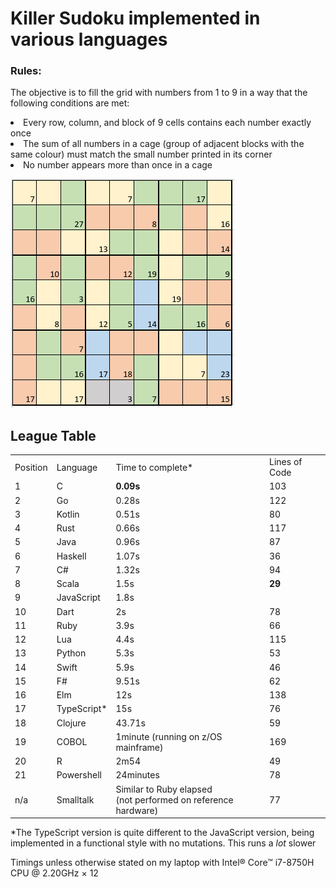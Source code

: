 <h1> Killer Sudoku implemented in various languages</h1>
<h3> Rules:</h3>
<p>The objective is to fill the grid with numbers from 1 to 9 in a way that the following conditions are met:
<li>Every row, column, and block of 9 cells contains each number exactly once</li>
<li>The sum of all numbers in a cage (group of adjacent blocks with the same colour) must match the small number printed in its corner</li>
<li>No number appears more than once in a cage</li></p>
<img src="https://github.com/brindleoak/KillerSudoku/blob/master/resources/killer2.png">
<h2>League Table</h2>
<table>
<tr><td>Position</td><td>Language</td><td>Time to complete*</td><td>Lines of Code</td>
  <tr><td>1</td><td>C</td><td><b>0.09s</b></td><td>103</td>
<tr><td>2</td><td>Go</td><td>0.28s</td><td>122</td>
<tr><td>3</td><td>Kotlin</td><td>0.51s</td><td>80</td>
<tr><td>4</td><td>Rust</td><td>0.66s</td><td>117</td>
<tr><td>5</td><td>Java</td><td>0.96s</td><td>87</td>
<tr><td>6</td><td>Haskell</td><td>1.07s</td><td>36</td>
<tr><td>7</td><td>C#</td><td>1.32s</td><td>94</td>
<tr><td>8</td><td>Scala</td><td>1.5s</td><td><b>29</b></td>
<tr><td>9</td><td>JavaScript</td><td>1.8s</td><td></td>
<tr><td>10</td><td>Dart</td><td>2s</td><td>78</td>
<tr><td>11</td><td>Ruby</td><td>3.9s</td><td>66</td>
<tr><td>12</td><td>Lua</td><td>4.4s</td><td>115</td>  
<tr><td>13</td><td>Python</td><td>5.3s</td><td>53</td>
<tr><td>14</td><td>Swift</td><td>5.9s</td><td>46</td>
<tr><td>15</td><td>F#</td><td>9.51s</td><td>62</td>
<tr><td>16</td><td>Elm</td><td>12s</td><td>138</td>
<tr><td>17</td><td>TypeScript*</td><td>15s</td><td>76</td>
<tr><td>18</td><td>Clojure</td><td>43.71s</td><td>59</td>
<tr><td>19</td><td>COBOL</td><td>1minute (running on z/OS mainframe)</td><td>169</td>
<tr><td>20</td><td>R</td><td>2m54</td><td>49</td>
<tr><td>21</td><td>Powershell</td><td>24minutes</td><td>78</td>
<tr><td>n/a</td><td>Smalltalk</td><td>Similar to Ruby elapsed<br>(not performed on reference hardware)</td><td>77</td>
</table>

*The TypeScript version is quite different to the JavaScript version, being implemented in a functional style with no mutations. This runs a *lot* slower

Timings unless otherwise stated on my laptop with Intel® Core™ i7-8750H CPU @ 2.20GHz × 12
